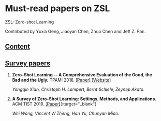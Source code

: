 # Must-read papers on ZSL
ZSL: Zero-shot Learning

Contributed by Yuxia Geng, Jiaoyan Chen, Zhuo Chen and Jeff Z. Pan.

## [Content](#content)



## [Survey papers](#content)
1. **Zero-Shot Learning -- A Comprehensive Evaluation of the Good, the Bad and the Ugly.** TPAMI 2018. [[Paper]](https://arxiv.org/pdf/1707.00600.pdf) [[Website]](https://www.mpi-inf.mpg.de/departments/computer-vision-and-machine-learning/research/zero-shot-learning/zero-shot-learning-the-good-the-bad-and-the-ugly)

    *Yongqin Xian, Christoph H. Lampert, Bernt Schiele, Zeynep Akata.* 

2. **A Survey of Zero-Shot Learning: Settings, Methods, and Applications.** ACM TIST 2019. [[Paper]](https://www.ntulily.org/wp-content/uploads/journal/A_Survey_of_Zero-Shot_Learning_Settings_Methods_and_Applications_accepted.pdf){:target="_blank"}
   
    *Wei  Wang, Vincent W Zheng, Han  Yu, Chunyan  Miao.* 
